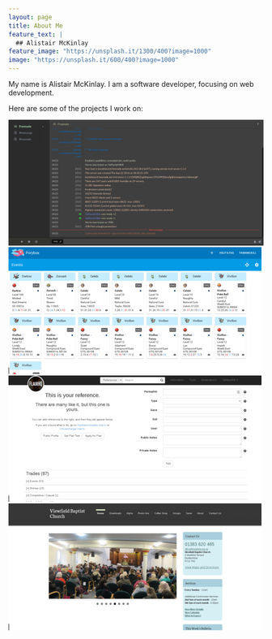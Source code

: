 ```yaml
---
layout: page
title: About Me
feature_text: |
  ## Alistair McKinlay
feature_image: "https://unsplash.it/1300/400?image=1000"
image: "https://unsplash.it/600/400?image=1000"
---
```


My name is Alistair McKinlay. I am a software developer, focusing on web development.

Here are some of the projects I work on:  

[<img src="/assets/thelounge.png" class="project-thumbnail" />](https://github.com/thelounge/lounge/)
[<img src="/assets/porybox.png" class="project-thumbnail" />](https://www.porybox.com/about)
[<img src="/assets/flairhq.png" class="project-thumbnail" />](https://hq.porygon.co/)
[<img src="/assets/viewfield.png" class="project-thumbnail" />](http://viewfield.org.uk/)
